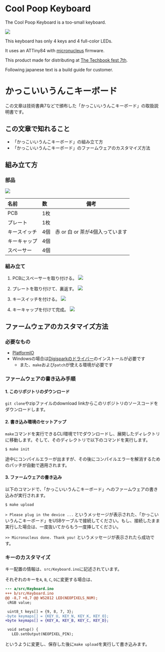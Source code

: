 # Cool Poop Keyboard

The Cool Poop Keyboard is a too-small keyboard.

![](https://i.imgur.com/mQhGsHr.jpg)

This keyboard has only 4 keys and 4 full-color LEDs.

It uses an ATTiny84 with [micronucleus](https://github.com/micronucleus/mirconucleus) firmware.

This product made for distributing at [The Techbook fest 7th](https://techbookfest.org/event/tbf07).

Following japanese text is a build guide for customer.

# かっこいいうんこキーボード

この文章は技術書典7などで頒布した「かっこいいうんこキーボード」の取扱説明書です。

## この文章で知れること

- 「かっこいいうんこキーボード」の組み立て方
- 「かっこいいうんこキーボード」のファームウェアのカスタマイズ方法

## 組み立て方

### 部品
![](https://i.imgur.com/ZldThDv.jpg)

|名前|数|備考|
|:---|:---|---|
|PCB|1枚||
|プレート|1枚||
|キースイッチ|4個|赤 or 白 or 茶が4個入っています|
|キーキャップ|4個||
|スペーサー|4個||

### 組み立て
1. PCBにスペーサーを取り付ける。
![](https://i.imgur.com/blygdd1.jpg)

2. プレートを取り付けて、裏返す。
![](https://i.imgur.com/lFPxIRP.jpg)

3. キースイッチを付ける。
![](https://i.imgur.com/Wv6NRNS.jpg)

4. キーキャップを付けて完成。
![](https://i.imgur.com/DFLT7Mw.jpg)

## ファームウェアのカスタマイズ方法

### 必要なもの

- [PlatformIO](https://platformio.org/)
- Windowsの場合は[Digisparkのドライバー](https://github.com/digistump/DigistumpArduino/releases/download/1.6.7/Digistump.Drivers.zip)のインストールが必要です
  - また、`make`および`patch`が使える環境が必要です

### ファームウェアの書き込み手順

#### 1. このリポジトリのダウンロード

`git clone`やzipファイルのdownload linkからこのリポジトリのソースコードをダウンロードします。

#### 2. 書き込み環境のセットアップ

`make`コマンドを実行できるCLI環境で1でダウンロードし、展開したディレクトリに移動します。そして、そのディレクトリで以下のコマンドを実行します。

```console
$ make init
```

途中にコンパイルエラーが出ますが、その後にコンパイルエラーを解消するためのパッチが自動で適用されます。

#### 3. ファームウェアの書き込み

以下のコマンドで、「かっこいいうんこキーボード」へのファームウェアの書き込みが実行されます。

```console
$ make upload
```

`> Please plug in the device ...` というメッセージが表示された、「かっこいいうんこキーボード」をUSBケーブルで接続してください。もし、接続したまま実行した場合は、一度抜いてからもう一度挿してください。

`>> Micronucleus done. Thank you!` というメッセージが表示されたら成功です。

### キーのカスタマイズ

キー配置の情報は、`src/Keyboard.ino`に記述されています。

それぞれのキーを`A`, `B`, `C`, `D`に変更する場合は、

```diff
--- a/src/Keyboard.ino
+++ b/src/Keyboard.ino
@@ -8,7 +8,7 @@ WS2812 LED(NEOPIXELS_NUM);
 cRGB value;

 uint8_t keys[] = {9, 8, 7, 3};
-byte keymaps[] = {KEY_U, KEY_N, KEY_K, KEY_O};
+byte keymaps[] = {KEY_A, KEY_B, KEY_C, KEY_D};

 void setup() {
   LED.setOutput(NEOPIXEL_PIN);
```

というように変更し、保存した後に`make upload`を実行して書き込みます。
